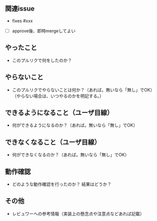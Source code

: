 ## 関連issue
- fixes #xxx


- [ ] approve後、即時mergeしてよい

## やったこと
- このプルリクで何をしたのか？

## やらないこと
- このプルリクでやらないことは何か？（あれば。無いなら「無し」でOK）（やらない場合は、いつやるのかを明記する。）

## できるようになること（ユーザ目線）
- 何ができるようになるのか？（あれば。無いなら「無し」でOK）

## できなくなること（ユーザ目線）
- 何ができなくなるのか？（あれば。無いなら「無し」でOK）

## 動作確認
- どのような動作確認を行ったのか？ 結果はどうか？

## その他
- レビュワーへの参考情報（実装上の懸念点や注意点などあれば記載）
